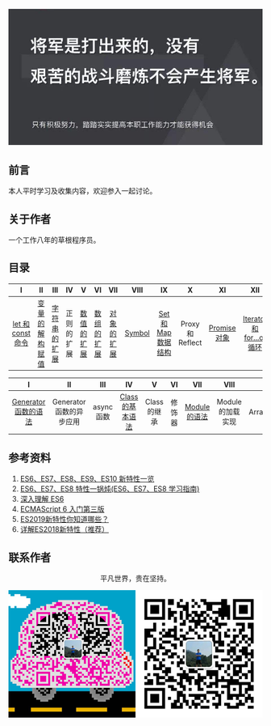 ![image](./img/timg.jpg)
<br>

## 前言

本人平时学习及收集内容，欢迎参入一起讨论。

## 关于作者

一个工作八年的草根程序员。

## 目录

|                                                                  I                                                                  |                                                                              II                                                                              |                                                                        III                                                                        |     IV     |                                                                   V                                                                    |                                                                   VI                                                                   |                                                                  VII                                                                   |                                            VIII                                             |                                                         IX                                                         |        X         |                                                          XI                                                          |                                                                             XII                                                                              |
| :---------------------------------------------------------------------------------------------------------------------------------: | :----------------------------------------------------------------------------------------------------------------------------------------------------------: | :-----------------------------------------------------------------------------------------------------------------------------------------------: | :--------: | :------------------------------------------------------------------------------------------------------------------------------------: | :------------------------------------------------------------------------------------------------------------------------------------: | :------------------------------------------------------------------------------------------------------------------------------------: | :-----------------------------------------------------------------------------------------: | :----------------------------------------------------------------------------------------------------------------: | :--------------: | :------------------------------------------------------------------------------------------------------------------: | :----------------------------------------------------------------------------------------------------------------------------------------------------------: |
| [let 和 const 命令](https://github.com/cs-learning-record/javascript-series/blob/master/es6/let%E5%92%8Cconst%E5%91%BD%E4%BB%A4.md) | [变量的解构赋值](https://github.com/cs-learning-record/javascript-series/blob/master/es6/%E5%8F%98%E9%87%8F%E7%9A%84%E8%A7%A3%E6%9E%84%E8%B5%8B%E5%80%BC.md) | [字符串的扩展](https://github.com/cs-learning-record/javascript-series/blob/master/es6/%E5%AD%97%E7%AC%A6%E4%B8%B2%E7%9A%84%E6%89%A9%E5%B1%95.md) | 正则的扩展 | [数值的扩展](https://github.com/cs-learning-record/javascript-series/blob/master/es6/%E6%95%B0%E5%80%BC%E7%9A%84%E6%89%A9%E5%B1%95.md) | [数组的扩展](https://github.com/cs-learning-record/javascript-series/blob/master/es6/%E6%95%B0%E7%BB%84%E7%9A%84%E6%89%A9%E5%B1%95.md) | [对象的扩展](https://github.com/cs-learning-record/javascript-series/blob/master/es6/%E5%AF%B9%E8%B1%A1%E7%9A%84%E6%89%A9%E5%B1%95.md) | [Symbol](https://github.com/cs-learning-record/javascript-series/blob/master/es6/Symbol.md) | [Set 和 Map 数据结构](https://github.com/cs-learning-record/javascript-series/blob/master/es6/Set和Map数据结构.md) | Proxy 和 Reflect | [Promise 对象](https://github.com/cs-learning-record/javascript-series/blob/master/es6/Promise%E5%AF%B9%E8%B1%A1.md) | [Iterator 和 for...of 循环](https://github.com/cs-learning-record/javascript-series/blob/master/es6/Iterator%20%E5%92%8C%20for...of%20%E5%BE%AA%E7%8E%AF.md) |

|                                                                              I                                                                               |            II            |    III     |                                                                          IV                                                                          |      V       |   VI   |                                                               VII                                                                |       VIII        |     IX      |                                                              X                                                              |
| :----------------------------------------------------------------------------------------------------------------------------------------------------------: | :----------------------: | :--------: | :--------------------------------------------------------------------------------------------------------------------------------------------------: | :----------: | :----: | :------------------------------------------------------------------------------------------------------------------------------: | :---------------: | :---------: | :-------------------------------------------------------------------------------------------------------------------------: |
| [Generator 函数的语法](https://github.com/cs-learning-record/javascript-series/blob/master/es6/Generator%20%E5%87%BD%E6%95%B0%E7%9A%84%E8%AF%AD%E6%B3%95.md) | Generator 函数的异步应用 | async 函数 | [Class 的基本语法](https://github.com/cs-learning-record/javascript-series/blob/master/es6/Class%20%E7%9A%84%E5%9F%BA%E6%9C%AC%E8%AF%AD%E6%B3%95.md) | Class 的继承 | 修饰器 | [Module 的语法](https://github.com/cs-learning-record/javascript-series/blob/master/es6/Module%20%E7%9A%84%E8%AF%AD%E6%B3%95.md) | Module 的加载实现 | ArrayBuffer | [函数扩展](https://github.com/cs-learning-record/javascript-series/blob/master/es6/%E5%87%BD%E6%95%B0%E6%89%A9%E5%B1%95.md) |

## 参考资料

1. [ES6、ES7、ES8、ES9、ES10 新特性一览](https://juejin.im/post/5ca2e1935188254416288eb2)
2. [ES6、ES7、ES8 特性一锅炖(ES6、ES7、ES8 学习指南)](https://juejin.im/post/5b9cb3336fb9a05d290ee47e)
3. [深入理解 ES6](https://github.com/hyy1115/ES6-learning)
4. [ECMAScript 6 入门第三版](https://yjhenan.gitbooks.io/-ecmascript-6/content/)
5. [ES2019新特性你知道哪些？](https://mp.weixin.qq.com/s/V6XrD_bqJ8IKlNy--g3NWw)
6. [详解ES2018新特性（推荐）](https://mp.weixin.qq.com/s/CTM4hspa1KcMVPxtsMaIeg)

## 联系作者

<div align="center">
    <p>
        平凡世界，贵在坚持。
    </p>
    <img src="./img/contact.png" />
</div>
